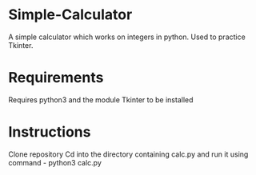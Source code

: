 # Simple-Calculator
A simple calculator which works on integers in python. Used to practice Tkinter.

# Requirements
Requires python3 and the module Tkinter to be installed

# Instructions
Clone repository
Cd into the directory containing calc.py and run it using command - python3 calc.py
